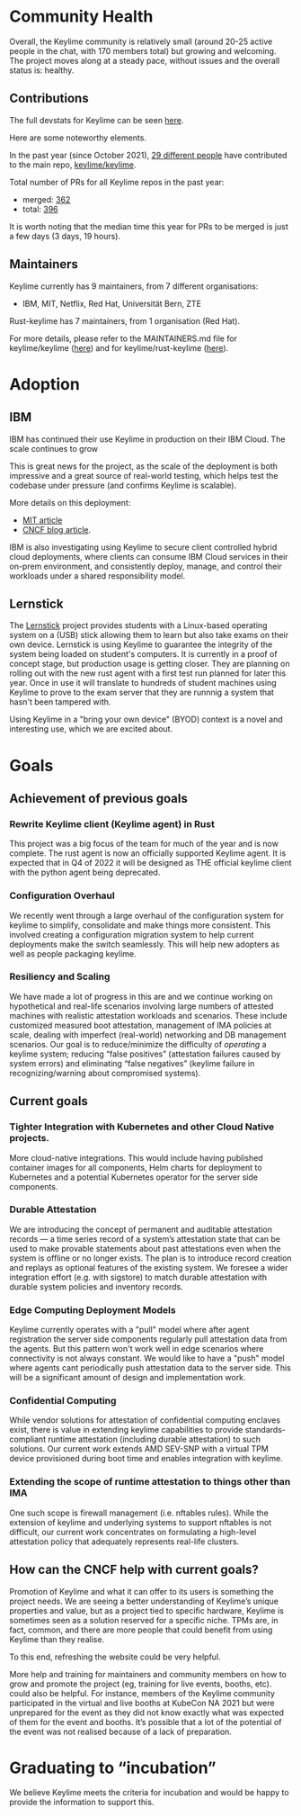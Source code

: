 # Community Health

Overall, the Keylime community is relatively small (around 20-25 active
people in the chat, with 170 members total) but growing and welcoming. The
project moves along at a steady pace, without issues and the overall
status is: healthy.

## Contributions

The full devstats for Keylime can be seen [here](https://keylime.devstats.cncf.io/d/8/dashboards?orgId=1&refresh=15m).

Here are some noteworthy elements.

In the past year (since October 2021), [29 different people](https://github.com/keylime/keylime/graphs/contributors) have contributed to the main repo, [keylime/keylime](https://github.com/keylime/keylime).

Total number of PRs for all Keylime repos in the past year:

* merged: [362](https://keylime.devstats.cncf.io/d/24/prs-merged-repository-groups?orgId=1)
* total: [396](https://keylime.devstats.cncf.io/d/15/new-prs-in-repository-groups?orgId=1&from=now-1y&to=now)

It is worth noting that the median time this year for PRs to be merged is just a few days (3 days, 19 hours).


## Maintainers

Keylime currently has 9 maintainers, from 7 different organisations:
- IBM, MIT, Netflix, Red Hat, Universität Bern, ZTE

Rust-keylime has 7 maintainers, from 1 organisation (Red Hat).

For more details, please refer to
the MAINTAINERS.md file for keylime/keylime ([here](https://github.com/keylime/keylime/blob/master/MAINTAINERS.md))
and for keylime/rust-keylime ([here](https://github.com/keylime/rust-keylime/blob/master/MAINTAINERS)).


# Adoption

## IBM

IBM has continued their use Keylime in production on their IBM Cloud. The
scale continues to grow

This is great news for the project, as the scale of the deployment is both
impressive and a great source of real-world testing, which helps test the
codebase under pressure (and confirms Keylime is scalable).

More details on this deployment:
- [MIT article](https://news.mit.edu/2021/keylime-security-software-deployed-ibm-cloud-0727)
- [CNCF blog article](https://www.cncf.io/blog/2021/07/06/ibm-implements-remote-attestation-on-linux-with-a-hardware-root-of-trust-using-keylime/).

IBM is also investigating using Keylime to secure client controlled hybrid
cloud deployments, where clients can consume IBM Cloud services in their
on-prem environment, and consistently deploy, manage, and control their
workloads under a shared responsibility model.

## Lernstick

The [Lernstick](https://www.digitale-nachhaltigkeit.unibe.ch/services_and_support/lernstick/index_eng.html)
project provides students with a Linux-based operating system on a
(USB) stick allowing them to learn but also take exams on their own
device. Lernstick is using Keylime to guarantee the integrity of the
system being loaded on student's computers. It is currently in a proof
of concept stage, but production usage is getting closer.  They are
planning on rolling out with the new rust agent with a first test run
planned for later this year.  Once in use it will translate to hundreds
of student machines using Keylime to prove to the exam server that they
are runnnig a system that hasn't been tampered with.

Using Keylime in a "bring your own device" (BYOD) context is a novel
and interesting use, which we are excited about.

# Goals


## Achievement of previous goals


### Rewrite Keylime client (Keylime agent) in Rust

This project was a big focus of the team for much of the year and is
now complete. The rust agent is now an officially supported Keylime
agent. It is expected that in Q4 of 2022 it will be designed as THE
official keylime client with the python agent being deprecated.

### Configuration Overhaul

We recently went through a large overhaul of the configuration system for
keylime to simplify, consolidate and make things more consistent. This
involved creating a configuration migration system to help current
deployments make the switch seamlessly. This will help new adopters as
well as people packaging keylime.

### Resiliency and Scaling

We have made a lot of progress in this are and we continue working on
hypothetical and real-life scenarios involving large numbers of attested
machines with realistic attestation workloads and scenarios. These include
customized measured boot attestation, management of IMA policies at
scale, dealing with imperfect (real-world) networking and DB management
scenarios. Our goal is to reduce/minimize the difficulty of _operating_
a keylime system; reducing “false positives” (attestation failures
caused by system errors) and eliminating “false negatives” (keylime
failure in recognizing/warning about compromised systems).


## Current goals

### Tighter Integration with Kubernetes and other Cloud Native projects.

More cloud-native integrations. This would include having published
container images for all components, Helm charts for deployment to
Kubernetes and a potential Kubernetes operator for the server side
components.

### Durable Attestation

We are introducing the concept of permanent and auditable attestation
records — a time series record of a system’s attestation state that
can be used to make provable statements about past attestations even when
the system is offline or no longer exists. The plan is to introduce record
creation and replays as optional features of the existing system. We
foresee a wider integration effort (e.g. with sigstore) to match durable
attestation with durable system policies and inventory records.

### Edge Computing Deployment Models

Keylime currently operates with a "pull" model where after agent
registration the server side components regularly pull attestation data
from the agents. But this pattern won't work well in edge scenarios
where connectivity is not always constant. We would like to have a "push"
model where agents cant periodically push attestation data to the server
side. This will be a significant amount of design and implementation work.

### Confidential Computing

While vendor solutions for attestation of confidential computing enclaves
exist, there is value in extending keylime capabilities to provide
standards-compliant runtime attestation (including durable attestation)
to such solutions. Our current work extends AMD SEV-SNP with a virtual TPM
device provisioned during boot time and enables integration with keylime.

### Extending the scope of runtime attestation to things other than IMA

One such scope is firewall management (i.e. nftables rules). While
the extension of keylime and underlying systems to support nftables is
not difficult, our current work concentrates on formulating a high-level
attestation policy that adequately represents real-life clusters.


## How can the CNCF help with current goals?

Promotion of Keylime and what it can offer to its users is something the
project needs. We are seeing a better understanding of Keylime’s unique
properties and value, but as a project tied to specific hardware, Keylime
is sometimes seen as a solution reserved for a specific niche. TPMs are,
in fact, common, and there are more people that could benefit from using
Keylime than they realise.

To this end, refreshing the website could be very helpful.

More help and training for maintainers and community members on how to
grow and promote the project (eg, training for live events, booths,
etc). could also be helpful. For instance, members of the Keylime
community participated in the virtual and live booths at KubeCon NA 2021
but were unprepared for the event as they did not know exactly what
was expected of them for the event and booths. It’s possible that a
lot of the potential of the event was not realised because of a lack
of preparation.


# Graduating to “incubation”

We believe Keylime meets the criteria for incubation and would be happy to provide the information to support this.
